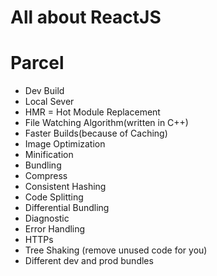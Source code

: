 # All about ReactJS

# Parcel
- Dev Build
- Local Sever
- HMR = Hot Module Replacement
- File Watching Algorithm(written in C++)
- Faster Builds(because of Caching)
- Image Optimization
- Minification
- Bundling
- Compress
- Consistent Hashing
- Code Splitting
- Differential Bundling
- Diagnostic
- Error Handling
- HTTPs
- Tree Shaking (remove unused code for you)
- Different dev and prod bundles